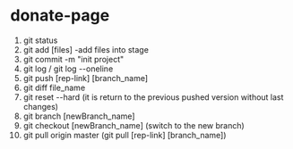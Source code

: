 # donate-page

1. git status
2. git add [files] -add files into stage
3. git commit -m "init project"
4. git log / git log --oneline
5. git push [rep-link] [branch_name]
6. git diff file_name
7. git reset --hard (it is return to the previous pushed version without last changes) 
8. git branch [newBranch_name]
9. git checkout [newBranch_name] (switch to the new branch)
10. git pull origin master (git pull [rep-link] [branch_name])